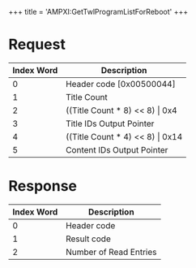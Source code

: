 +++
title = 'AMPXI:GetTwlProgramListForReboot'
+++

# Request

| Index Word | Description                         |
|------------|-------------------------------------|
| 0          | Header code \[0x00500044\]          |
| 1          | Title Count                         |
| 2          | ((Title Count \* 8) \<\< 8) \| 0x4  |
| 3          | Title IDs Output Pointer            |
| 4          | ((Title Count \* 4) \<\< 8) \| 0x14 |
| 5          | Content IDs Output Pointer          |

# Response

| Index Word | Description            |
|------------|------------------------|
| 0          | Header code            |
| 1          | Result code            |
| 2          | Number of Read Entries |
